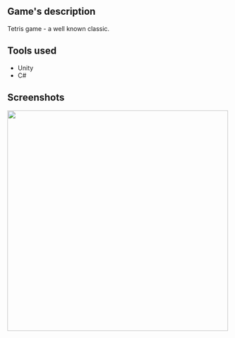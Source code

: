 ## Game's description

Tetris game - a well known classic.


## Tools used

- Unity
- C#


## Screenshots

<!--
![Tetris](https://github.com/pagoda8/CSC384-Game/assets/74459316/fb887031-ddab-4bc6-b6f7-43a97a1ca3ba)
-->

<img src="https://github.com/pagoda8/CSC384-Game/assets/74459316/fb887031-ddab-4bc6-b6f7-43a97a1ca3ba" width="500">


